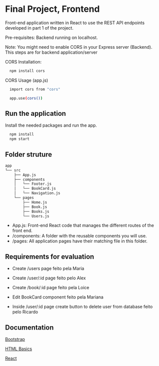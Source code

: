 
# Final Project, Frontend

Front-end application written in React to use the REST API endpoints developed in part 1 of the project. 

Pre-requisites:
Backend running on localhost. 

Note:
You might need to enable CORS in your Express server (Backend). 
This steps are for backend application/server

CORS Installation:
```bash
  npm install cors
```

CORS Usage (app.js)
```bash
  import cors from "cors"

  app.use(cors())
```

## Run the application

Install the needed packages and run the app.

```bash
  npm install
  npm start
```
    
## Folder struture


```bash
app
└── src
    ├── App.js
    ├── components
    │   └── Footer.js
    │   └── BookCard.js
    │   └── Navigation.js
    └── pages
        ├── Home.js
        ├── Book.js
        ├── Books.js
        └── Users.js
```

- App.js: Front-end React code that manages the different routes of the front end.
- /components: A folder with the reusable components you will use.
- /pages: All application pages have their matching file in this folder.
## Requirements for evaluation

- Create /users page feito pela Maria

- Create /user/:id page feito pelo Alex

- Create /book/:id page feito pela Loice

- Edit BookCard component feito pela Mariana

- Inside /user/:id page create button to delete user from database feito pelo Ricardo


## Documentation

[Bootstrap](https://react-bootstrap.netlify.app/)

[HTML Basics](https://www.w3schools.com/html/html_basic.asp)

[React](https://react.dev/)
